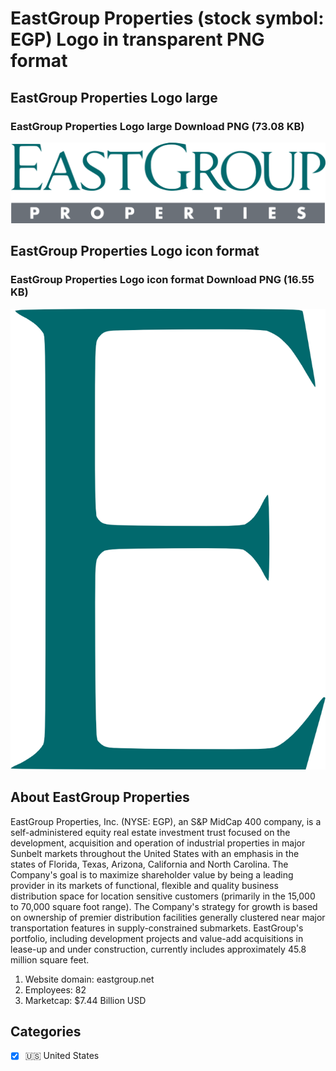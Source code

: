 # EastGroup Properties (stock symbol: EGP) Logo in transparent PNG format

## EastGroup Properties Logo large

### EastGroup Properties Logo large Download PNG (73.08 KB)

![EastGroup Properties Logo large Download PNG (73.08 KB)](/img/orig/EGP_BIG-38898705.png)

## EastGroup Properties Logo icon format

### EastGroup Properties Logo icon format Download PNG (16.55 KB)

![EastGroup Properties Logo icon format Download PNG (16.55 KB)](/img/orig/EGP-f0fe95aa.png)

## About EastGroup Properties

EastGroup Properties, Inc. (NYSE: EGP), an S&P MidCap 400 company, is a self-administered equity real estate investment trust focused on the development, acquisition and operation of industrial properties in major Sunbelt markets throughout the United States with an emphasis in the states of Florida, Texas, Arizona, California and North Carolina. The Company's goal is to maximize shareholder value by being a leading provider in its markets of functional, flexible and quality business distribution space for location sensitive customers (primarily in the 15,000 to 70,000 square foot range). The Company's strategy for growth is based on ownership of premier distribution facilities generally clustered near major transportation features in supply-constrained submarkets. EastGroup's portfolio, including development projects and value-add acquisitions in lease-up and under construction, currently includes approximately 45.8 million square feet.

1. Website domain: eastgroup.net
2. Employees: 82
3. Marketcap: $7.44 Billion USD


## Categories
- [x] 🇺🇸 United States
